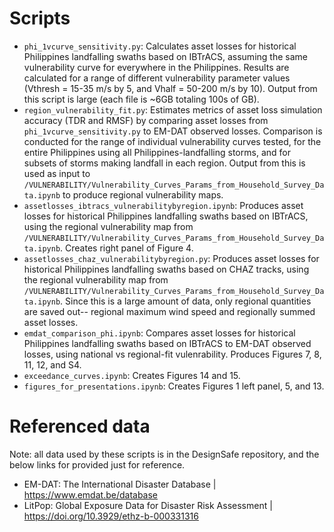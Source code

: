 # Scripts
* `phi_1vcurve_sensitivity.py`: Calculates asset losses for historical Philippines landfalling swaths based on IBTrACS, assuming the same vulnerability curve for everywhere in the Philippines. Results are calculated for a range of different vulnerability parameter values (Vthresh = 15-35 m/s by 5, and Vhalf = 50-200 m/s by 10). Output from this script is large (each file is ~6GB totaling 100s of GB).
* `region_vulnerability_fit.py`:  Estimates metrics of asset loss simulation accuracy (TDR and RMSF) by comparing asset losses from `phi_1vcurve_sensitivity.py` to EM-DAT observed losses. Comparison is conducted for the range of individual vulnerability curves tested, for the entire Philippines using all Philippines-landfalling storms, and for subsets of storms making landfall in each region. Output from this is used as input to `/VULNERABILITY/Vulnerability_Curves_Params_from_Household_Survey_Data.ipynb` to produce regional vulnerability maps.
* `assetlosses_ibtracs_vulnerabilitybyregion.ipynb`: Produces asset losses for historical Philippines landfalling swaths based on IBTrACS, using the regional vulnerability map from `/VULNERABILITY/Vulnerability_Curves_Params_from_Household_Survey_Data.ipynb`. Creates right panel of Figure 4.
* `assetlosses_chaz_vulnerabilitybyregion.py`: Produces asset losses for historical Philippines landfalling swaths based on CHAZ tracks, using the regional vulnerability map from `/VULNERABILITY/Vulnerability_Curves_Params_from_Household_Survey_Data.ipynb`. Since this is a large amount of data, only regional quantities are saved out-- regional maximum wind speed and regionally summed asset losses.
* `emdat_comparison_phi.ipynb`: Compares asset losses for historical Philippines landfalling swaths based on IBTrACS to EM-DAT observed losses, using national vs regional-fit vulenrability. Produces Figures 7, 8, 11, 12, and S4.
* `exceedance_curves.ipynb`: Creates Figures 14 and 15.
* `figures_for_presentations.ipynb`: Creates Figures 1 left panel, 5, and 13.

# Referenced data
Note: all data used by these scripts is in the DesignSafe repository, and the below links for provided just for reference.
* EM-DAT: The International Disaster Database | https://www.emdat.be/database
* LitPop: Global Exposure Data for Disaster Risk Assessment | https://doi.org/10.3929/ethz-b-000331316
